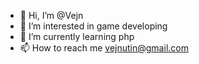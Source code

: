 - 👋 Hi, I’m @Vejn
- 👀 I’m interested in game developing
- 🌱 I’m currently learning php
- 📫 How to reach me vejnutin@gmail.com

<!---
Vejn/Vejn is a ✨ special ✨ repository because its `README.md` (this file) appears on your GitHub profile.
You can click the Preview link to take a look at your changes.
--->
